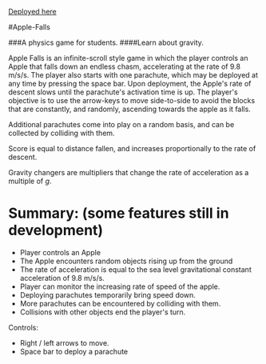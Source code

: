 [Deployed here](http://applefalls.azurewebsites.net/)

#Apple-Falls

###A physics game for students.
####Learn about gravity.

Apple Falls is an infinite-scroll style game in which the player controls an Apple that falls down an endless chasm, accelerating at the rate of 9.8 m/s/s. The player also starts with one parachute, which may be deployed at any time by pressing the space bar. Upon deployment, the Apple's rate of descent slows until the parachute's activation time is up. The player's objective is to use the arrow-keys to move side-to-side to avoid the blocks that are constantly, and randomly, ascending towards the apple as it falls.

Additional parachutes come into play on a random basis, and can be collected by colliding with them.

Score is equal to distance fallen, and increases proportionally to the rate of descent.

Gravity changers are multipliers that change the rate of acceleration as a multiple of *g*.

Summary: (some features still in development)
===
- Player controls an Apple
- The Apple encounters random objects rising up from the ground
- The rate of acceleration is equal to the sea level gravitational constant acceleration of 9.8 m/s/s.
- Player can monitor the increasing rate of speed of the apple.
- Deploying parachutes temporarily bring speed down.
- More parachutes can be encountered by colliding with them.
- Collisions with other objects end the player's turn.

Controls:
- Right / left arrows to move.
- Space bar to deploy a parachute
